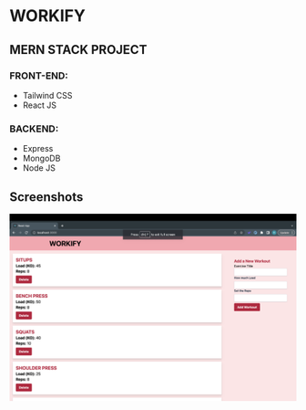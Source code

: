 
# WORKIFY


## MERN STACK PROJECT

### FRONT-END:
- Tailwind CSS
- React JS

### BACKEND:
- Express
- MongoDB
- Node JS



## Screenshots

![App Screenshot](https://github.com/Ruchir-D/Workify/blob/main/backend/Screenshot%202023-03-24%20at%2012.23.12%20AM.png?raw=true)

